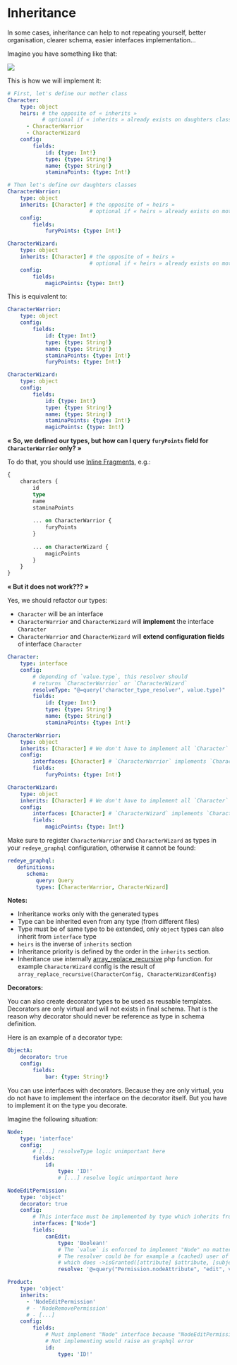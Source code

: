Inheritance
===========

In some cases, inheritance can help to not repeating yourself, better organisation,
clearer schema, easier interfaces implementation...

Imagine you have something like that:

![](_resources/type-inheritance/class-diagram.png)

This is how we will implement it:

```yaml
# First, let's define our mother class
Character:
    type: object
    heirs: # the opposite of « inherits »
           # optional if « inherits » already exists on daughters classes
      - CharacterWarrior
      - CharacterWizard
    config:
        fields:
            id: {type: Int!}
            type: {type: String!}
            name: {type: String!}
            staminaPoints: {type: Int!}

# Then let's define our daughters classes
CharacterWarrior:
    type: object
    inherits: [Character] # the opposite of « heirs » 
                          # optional if « heirs » already exists on mother class
    config:
        fields:
            furyPoints: {type: Int!}

CharacterWizard:
    type: object
    inherits: [Character] # the opposite of « heirs » 
                          # optional if « heirs » already exists on mother class
    config:
        fields:
            magicPoints: {type: Int!}
```

This is equivalent to:

```yaml
CharacterWarrior:
    type: object
    config:
        fields:
            id: {type: Int!}
            type: {type: String!}
            name: {type: String!}
            staminaPoints: {type: Int!}
            furyPoints: {type: Int!}

CharacterWizard:
    type: object
    config:
        fields:
            id: {type: Int!}
            type: {type: String!}
            name: {type: String!}
            staminaPoints: {type: Int!}
            magicPoints: {type: Int!}
```

**« So, we defined our types, but how can I query `furyPoints` field for `CharacterWarrior` only? »**

To do that, you should use [Inline Fragments](http://graphql.org/learn/queries/#inline-fragments), e.g.:

```graphql
{
    characters {
        id
        type
        name
        staminaPoints
        
        ... on CharacterWarrior {
            furyPoints
        }
        
        ... on CharacterWizard {
            magicPoints
        }
    }
}
```

**« But it does not work??? »**

Yes, we should refactor our types:
- `Character` will be an interface
- `CharacterWarrior` and `CharacterWizard` will **implement** the interface `Character`
- `CharacterWarrior` and `CharacterWizard` will **extend configuration fields** of interface `Character`

```yaml
Character:
    type: interface
    config:
        # depending of `value.type`, this resolver should 
        # returns `CharacterWarrior` or `CharacterWizard`
        resolveType: "@=query('character_type_resolver', value.type)"
        fields:
            id: {type: Int!}
            type: {type: String!}
            name: {type: String!}
            staminaPoints: {type: Int!}

CharacterWarrior:
    type: object
    inherits: [Character] # We don't have to implement all `Character` fields
    config:
        interfaces: [Character] # `CharacterWarrior` implements `Character` interface
        fields:
            furyPoints: {type: Int!}

CharacterWizard:
    type: object
    inherits: [Character] # We don't have to implement all `Character` fields
    config:
        interfaces: [Character] # `CharacterWizard` implements `Character` interface 
        fields:
            magicPoints: {type: Int!}
```

Make sure to register `CharacterWarrior` and `CharacterWizard` as types in your `redeye_graphql` configuration, otherwise it cannot be found:
```yaml
redeye_graphql:
   definitions:
      schema:
         query: Query
         types: [CharacterWarrior, CharacterWizard]
```

**Notes:**
 * Inheritance works only with the generated types
 * Type can be inherited even from any type (from different files)
  * Type must be of same type to be extended, only `object` types can also inherit from
    `interface` type
 * `heirs` is the inverse of `inherits` section
 * Inheritance priority is defined by the order in the `inherits` section.
 * Inheritance use internally [array_replace_recursive](http://php.net/manual/en/function.array-replace-recursive.php) php function.
   for example `CharacterWizard` config is the result of
   `array_replace_recursive(CharacterConfig, CharacterWizardConfig)`

**Decorators:**

You can also create decorator types to be used as reusable templates.
Decorators are only virtual and will not exists in final schema.
That is the reason why decorator should never be reference as type in schema definition.

Here is an example of a decorator type:

```yaml
ObjectA:
    decorator: true
    config:
        fields:
            bar: {type: String!}
```

You can use interfaces with decorators. Because they are only virtual, you do not have to implement the interface on the decorator itself.
But you have to implement it on the type you decorate.

Imagine the following situation:

```yaml
Node:
    type: 'interface'
    config:
        # [...] resolveType logic unimportant here
        fields:
            id:
                type: 'ID!'
                # [...] resolve logic unimportant here

NodeEditPermission:
    type: 'object'
    decorator: true
    config:
        # This interface must be implemented by type which inherits from this decorator
        interfaces: ["Node"]
        fields:
            canEdit: 
                type: 'Boolean!'
                # The `value` is enforced to implement "Node" no matter which type uses this decorator.
                # The resolver could be for example a (cached) user of symfony/security authorization checker
                # which does ->isGranted([attribute] $attribute, [subject] $value)
                resolve: '@=query("Permission.nodeAttribute", "edit", value)'

Product:
    type: 'object'
    inherits: 
      - 'NodeEditPermission'
      # - 'NodeRemovePermission' 
      # - [...]
    config:
        fields:
            # Must implement "Node" interface because "NodeEditPermission" decorator requires it
            # Not implementing would raise an graphql error
            id:
                type: 'ID!'
```
